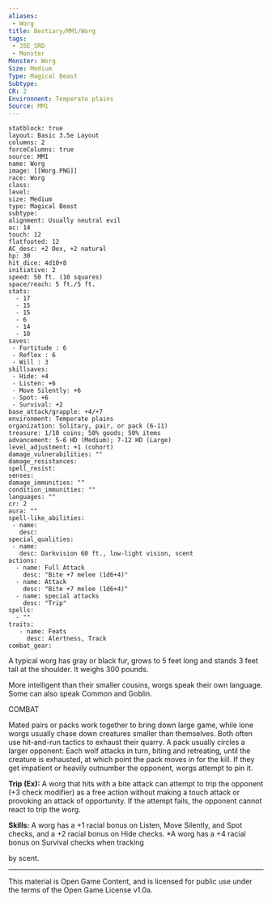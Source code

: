 ```yaml
---
aliases:
 - Worg
title: Bestiary/MM1/Worg
tags: 
 - 35E_SRD
 - Monster
Monster: Worg
Size: Medium
Type: Magical Beast
Subtype: 
CR: 2
Environnent: Temperate plains
Source: MM1
---
```


```statblock
statblock: true
layout: Basic 3.5e Layout
columns: 2
forceColumns: true
source: MM1 
name: Worg
image: [[Worg.PNG]]
race: Worg
class: 
level: 
size: Medium
type: Magical Beast
subtype: 
alignment: Usually neutral evil
ac: 14
touch: 12
flatfooted: 12
AC_desc: +2 Dex, +2 natural
hp: 30
hit_dice: 4d10+8
initiative: 2
speed: 50 ft. (10 squares)
space/reach: 5 ft./5 ft.
stats:
  - 17
  - 15
  - 15
  - 6
  - 14
  - 10
saves:
 - Fortitude : 6
 - Reflex : 6
 - Will : 3
skillsaves:
 - Hide: +4
 - Listen: +6
 - Move Silently: +6
 - Spot: +6
 - Survival: +2
base_attack/grapple: +4/+7
environment: Temperate plains
organization: Solitary, pair, or pack (6-11)
treasure: 1/10 coins; 50% goods; 50% items
advancement: 5-6 HD (Medium); 7-12 HD (Large)
level_adjustment: +1 (cohort)
damage_vulnerabilities: ""
damage_resistances: 
spell_resist: 
senses: 
damage_immunities: ""
condition_immunities: ""
languages: ""
cr: 2
aura: ""
spell-like_abilities:
 - name: 
   desc: 
special_qualities:
 - name:
   desc: Darkvision 60 ft., low-light vision, scent
actions:
  - name: Full Attack
    desc: "Bite +7 melee (1d6+4)"
  - name: Attack
    desc: "Bite +7 melee (1d6+4)"
  - name: special attacks
    desc: "Trip"
spells:
  - ""
traits:
   - name: Feats
     desc: Alertness, Track
combat_gear:  
```


A typical worg has gray or black fur, grows to 5 feet long and stands 3 feet tall at the shoulder. It weighs 300 pounds.

More intelligent than their smaller cousins, worgs speak their own language. Some can also speak Common and Goblin.

COMBAT

Mated pairs or packs work together to bring down large game, while lone worgs usually chase down creatures smaller than themselves. Both often use hit-and-run tactics to exhaust their quarry. A pack usually circles a larger opponent: Each wolf attacks in turn, biting and retreating, until the creature is exhausted, at which point the pack moves in for the kill. If they get impatient or heavily outnumber the opponent, worgs attempt to pin it.


**Trip (Ex):** A worg that hits with a bite attack can attempt to trip the opponent (+3 check modifier) as a free action without making a touch attack or provoking an attack of opportunity. If the attempt fails, the opponent cannot react to trip the worg.


**Skills:** A worg has a +1 racial bonus on Listen, Move Silently, and Spot checks, and a +2 racial bonus on Hide checks. *A worg has a +4 racial bonus on Survival checks when tracking

by scent.

---

This material is Open Game Content, and is licensed for public use under the terms of the Open Game License v1.0a.
